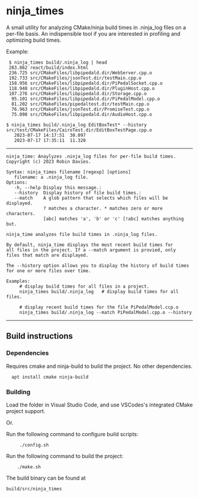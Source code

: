 # ninja_times
A small utility for analyzing CMake/ninja build times in .ninja_log files on a per-file basis. An indispensible tool if you are interested in profiling and optimizing build times.

Example:
```
 $ ninja_times build/.ninja_log | head 
 283.862 react/build/index.html
 236.725 src/CMakeFiles/libpipedald.dir/WebServer.cpp.o
 192.733 src/CMakeFiles/jsonTest.dir/testMain.cpp.o
 158.956 src/CMakeFiles/libpipedald.dir/PiPedalSocket.cpp.o
 118.948 src/CMakeFiles/libpipedald.dir/PluginHost.cpp.o
 107.276 src/CMakeFiles/libpipedald.dir/Storage.cpp.o
  95.101 src/CMakeFiles/libpipedald.dir/PiPedalModel.cpp.o
  81.202 src/CMakeFiles/pipedaltest.dir/testMain.cpp.o
  76.963 src/CMakeFiles/jsonTest.dir/PromiseTest.cpp.o
  75.098 src/CMakeFiles/libpipedald.dir/AudioHost.cpp.o
```
```
$ ninja_times build/.ninja_log EditBoxTest* --history
src/test/CMakeFiles/CairoTest.dir/EditBoxTestPage.cpp.o
   2023-07-17 14:17:51  30.097
   2023-07-17 17:35:11  11.320
```
---

```
ninja_time: Anaylyzes .ninja_log files for per-file build times.
Copyright (c) 2023 Robin Davies.

Syntax: ninja_times filename [regexp] [options]
   filename: a .ninja_log file.
Options:
   -h, --help Display this message.:
   --history  Display history of file build times.:
   --match    A glob pattern that selects which files will be displayed.
              ? matches a character. * matches zero or more characters. 
              [abc] matches 'a', 'b' or 'c' [!abc] matches anything but.

ninja_time analyzes file build times in .ninja_log files.

By default, ninja_time displays the most recent build times for 
all files in the project. If a --match argument is provied, only 
files that match are displayed. 

The --history option allows you to display the history of build times 
for one or more files over time.

Examples:
     # display build times for all files in a project.
     ninja_times build/.ninja_log   # display build times for all files.

     # display recent build times for the file PiPedalModel.ccp.o
     ninja_times build/.ninja_log --match PiPedalModel.cpp.o --history
```
---
## Build instructions

### Dependencies

Requires cmake and ninja-build to build the project. No other dependencies.
```
  apt install cmake ninja-build
```
### Building

Load the folder in Visual Studio Code, and use VSCodes's integrated CMake project support. 

Or.

Run the following command to configure build scripts:
```
     ./config.sh
```

Run the following command to build the project:
```
    ./make.sh
```

The build binary can be found at
```
build/src/ninja_times
```



